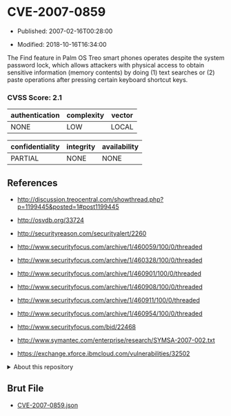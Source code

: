 # CVE-2007-0859

- Published: 2007-02-16T00:28:00

- Modified: 2018-10-16T16:34:00

The Find feature in Palm OS Treo smart phones operates despite the system password lock, which allows attackers with physical access to obtain sensitive information (memory contents) by doing (1) text searches or (2) paste operations after pressing certain keyboard shortcut keys.

### CVSS Score: **2.1**

| authentication | complexity | vector |
| --- | --- | --- |
| NONE | LOW | LOCAL |

| confidentiality | integrity | availability |
| --- | --- | --- |
| PARTIAL | NONE | NONE |

## References

* http://discussion.treocentral.com/showthread.php?p=1199445&posted=1#post1199445

* http://osvdb.org/33724

* http://securityreason.com/securityalert/2260

* http://www.securityfocus.com/archive/1/460059/100/0/threaded

* http://www.securityfocus.com/archive/1/460328/100/0/threaded

* http://www.securityfocus.com/archive/1/460901/100/0/threaded

* http://www.securityfocus.com/archive/1/460908/100/0/threaded

* http://www.securityfocus.com/archive/1/460911/100/0/threaded

* http://www.securityfocus.com/archive/1/460954/100/0/threaded

* http://www.securityfocus.com/bid/22468

* http://www.symantec.com/enterprise/research/SYMSA-2007-002.txt

* https://exchange.xforce.ibmcloud.com/vulnerabilities/32502

<details>
<summary>About this repository</summary> 

  This repository is part of the project [Live Hack CVE](https://github.com/Live-Hack-CVE). Main website can be found [www.live-hack.org](https://www.live-hack.org) 
  
  Made by [Sn0wAlice](https://github.com/Sn0wAlice) for the people that care about security and need to have a feed of the latest CVEs. Hope you enjoy it, don't forget to star the repo and follow me on [Twitter](https://twitter.com/Sn0wAlice) and [Github](https://github.com/Sn0wAlice). And that is my [personnal website](https://www.alice-snow.me/)

  - [Home Page](https://github.com/Live-Hack-CVE)
  - [Framework](https://github.com/Live-Hack-CVE/cve-framework)
  - [CVE database](https://github.com/Live-Hack-CVE/full_database)
  - [Changelog](https://github.com/Live-Hack-CVE/Changelog)
</details>

## Brut File

* [CVE-2007-0859.json](https://raw.githubusercontent.com/Live-Hack-CVE/full_database/main/cves/2007/CVE-2007-0859.json)

